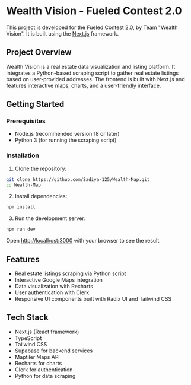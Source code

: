 # Wealth Vision - Fueled Contest 2.0

This project is developed for the Fueled Contest 2.0, by Team "Wealth Vision". It is built using the [Next.js](https://nextjs.org) framework.

## Project Overview

Wealth Vision is a real estate data visualization and listing platform. It integrates a Python-based scraping script to gather real estate listings based on user-provided addresses. The frontend is built with Next.js and features interactive maps, charts, and a user-friendly interface.

## Getting Started

### Prerequisites

- Node.js (recommended version 18 or later)
- Python 3 (for running the scraping script)

### Installation

1. Clone the repository:

```bash
git clone https://github.com/Sadiya-125/Wealth-Map.git
cd Wealth-Map
```

2. Install dependencies:

```bash
npm install
```

3. Run the development server:

```bash
npm run dev
```

Open [http://localhost:3000](http://localhost:3000) with your browser to see the result.

## Features

- Real estate listings scraping via Python script
- Interactive Google Maps integration
- Data visualization with Recharts
- User authentication with Clerk
- Responsive UI components built with Radix UI and Tailwind CSS

## Tech Stack

- Next.js (React framework)
- TypeScript
- Tailwind CSS
- Supabase for backend services
- Maptiler Maps API
- Recharts for charts
- Clerk for authentication
- Python for data scraping

